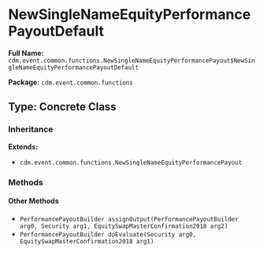 # NewSingleNameEquityPerformancePayoutDefault

**Full Name:** `cdm.event.common.functions.NewSingleNameEquityPerformancePayout$NewSingleNameEquityPerformancePayoutDefault`

**Package:** `cdm.event.common.functions`

## Type: Concrete Class

### Inheritance

**Extends:**
- `cdm.event.common.functions.NewSingleNameEquityPerformancePayout`

### Methods

#### Other Methods

- `PerformancePayoutBuilder assignOutput(PerformancePayoutBuilder arg0, Security arg1, EquitySwapMasterConfirmation2018 arg2)`
- `PerformancePayoutBuilder doEvaluate(Security arg0, EquitySwapMasterConfirmation2018 arg1)`

